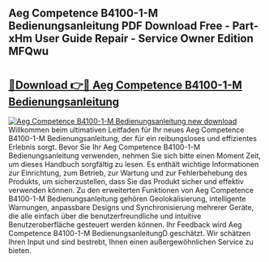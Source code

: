 ## Aeg Competence B4100-1-M Bedienungsanleitung PDF Download Free - Part-xHm User Guide Repair - Service Owner Edition MFQwu

# <h2><a href="http://df29zbc.blite.top/?on=Aeg+Competence+B4100-1-M+Bedienungsanleitung">🔗Download 👉🔴 Aeg Competence B4100-1-M Bedienungsanleitung</a></h2>

[![Aeg Competence B4100-1-M Bedienungsanleitung new download](https://i.imgur.com/lujVjoI.png)](http://df29zbc.blite.top/?on=Aeg+Competence+B4100-1-M+Bedienungsanleitung)
Willkommen beim ultimativen Leitfaden für Ihr neues Aeg Competence B4100-1-M Bedienungsanleitung, der für ein reibungsloses und effizientes Erlebnis sorgt. Bevor Sie Ihr Aeg Competence B4100-1-M Bedienungsanleitung verwenden, nehmen Sie sich bitte einen Moment Zeit, um dieses Handbuch sorgfältig zu lesen. Es enthält wichtige Informationen zur Einrichtung, zum Betrieb, zur Wartung und zur Fehlerbehebung des Produkts, um sicherzustellen, dass Sie das Produkt sicher und effektiv verwenden können. Zu den erweiterten Funktionen von Aeg Competence B4100-1-M Bedienungsanleitung gehören Geolokalisierung, intelligente Warnungen, anpassbare Designs und Synchronisierung mehrerer Geräte, die alle einfach über die benutzerfreundliche und intuitive Benutzeroberfläche gesteuert werden können. Ihr Feedback wird Aeg Competence B4100-1-M BedienungsanleitungD geschätzt. Wir schätzen Ihren Input und sind bestrebt, Ihnen einen außergewöhnlichen Service zu bieten.
